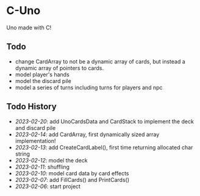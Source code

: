 # C-Uno

Uno made with C!

## Todo

- change CardArray to not be a dynamic array of cards, but instead a dynamic array of pointers to cards.
- model player's hands
- model the discard pile
- model a series of turns including turns for players and npc

## Todo History

- *2023-02-20*: add UnoCardsData and CardStack to implement the deck and discard pile
- *2023-02-14*: add CardArray, first dynamically sized array implementation!
- *2023-02-13*: add CreateCardLabel(), first time returning allocated char string
- *2023-02-12*: model the deck
- *2023-02-11*: shuffling
- *2023-02-10*: model card data by card effects
- *2023-02-07*: add FillCards() and PrintCards()
- *2023-02-06*: start project


